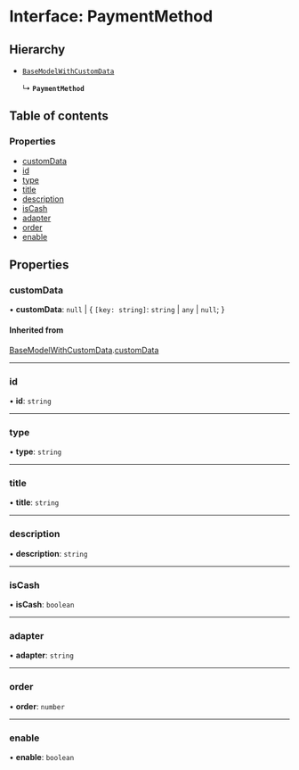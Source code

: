 # Interface: PaymentMethod

## Hierarchy

- [`BaseModelWithCustomData`](BaseModelWithCustomData.md)

  ↳ **`PaymentMethod`**

## Table of contents

### Properties

- [customData](PaymentMethod.md#customdata)
- [id](PaymentMethod.md#id)
- [type](PaymentMethod.md#type)
- [title](PaymentMethod.md#title)
- [description](PaymentMethod.md#description)
- [isCash](PaymentMethod.md#iscash)
- [adapter](PaymentMethod.md#adapter)
- [order](PaymentMethod.md#order)
- [enable](PaymentMethod.md#enable)

## Properties

### customData

• **customData**: ``null`` \| { `[key: string]`: `string` \| `any` \| ``null``;  }

#### Inherited from

[BaseModelWithCustomData](BaseModelWithCustomData.md).[customData](BaseModelWithCustomData.md#customdata)

___

### id

• **id**: `string`

___

### type

• **type**: `string`

___

### title

• **title**: `string`

___

### description

• **description**: `string`

___

### isCash

• **isCash**: `boolean`

___

### adapter

• **adapter**: `string`

___

### order

• **order**: `number`

___

### enable

• **enable**: `boolean`
